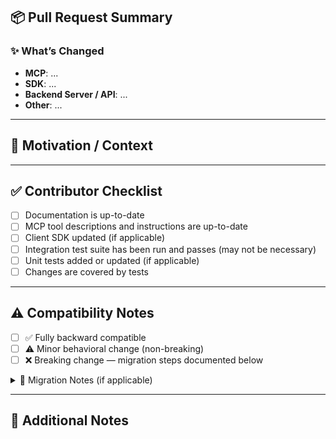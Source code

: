 ## 📦 Pull Request Summary

<!-- Clearly describe what this PR does -->

### ✨ What’s Changed

<!-- Bullet-point summary of high-level changes, ideally grouped by system -->

- **MCP**: ...
- **SDK**: ...
- **Backend Server / API**: ...
- **Other**: ...

---

## 🎯 Motivation / Context

<!-- Why was this change made? What problem does it solve or improvement does it introduce? -->

---

## ✅ Contributor Checklist

- [ ] Documentation is up-to-date
- [ ] MCP tool descriptions and instructions are up-to-date
- [ ] Client SDK updated (if applicable)
- [ ] Integration test suite has been run and passes (may not be necessary)
- [ ] Unit tests added or updated (if applicable)
- [ ] Changes are covered by tests

---

## ⚠️ Compatibility Notes

- [ ] ✅ Fully backward compatible
- [ ] ⚠️ Minor behavioral change (non-breaking)
- [ ] ❌ Breaking change — migration steps documented below

<details>
<summary>🔁 Migration Notes (if applicable)</summary>

<!-- Describe any required actions for downstream consumers -->

</details>

---

## 📝 Additional Notes

<!-- Any extra context, links, known issues, or follow-up tasks -->


